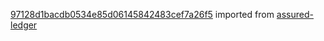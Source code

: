 [97128d1bacdb0534e85d06145842483cef7a26f5](https://github.com/insolar/assured-ledger/commit/97128d1bacdb0534e85d06145842483cef7a26f5) imported from [assured-ledger](https://github.com/insolar/assured-ledger)
